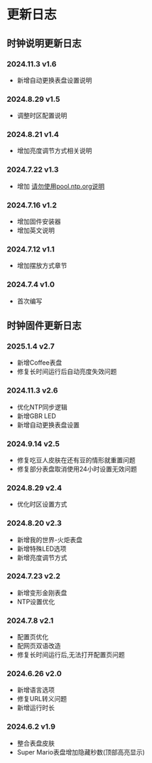 # 更新日志

## 时钟说明更新日志

### 2024.11.3 v1.6  
- 新增自动更换表盘设置说明

### 2024.8.29 v1.5  
- 调整时区配置说明

### 2024.8.21 v1.4  
- 增加亮度调节方式相关说明

### 2024.7.22 v1.3  
- 增加 <a href="https://topyuan.top/clock/configpagedetail.html#ntp%E8%87%AA%E5%8A%A8%E5%AF%B9%E6%97%B6%E6%9C%8D%E5%8A%A1%E5%99%A8">请勿使用pool.ntp.org说明</a>

### 2024.7.16 v1.2  
- 增加固件安装器
- 增加英文说明

### 2024.7.12 v1.1  
- 增加摆放方式章节

### 2024.7.4 v1.0  
- 首次编写

## 时钟固件更新日志

### 2025.1.4 v2.7
- 新增Coffee表盘
- 修复长时间运行后自动亮度失效问题

### 2024.11.3 v2.6
- 优化NTP同步逻辑
- 新增GBR LED
- 新增自动更换表盘设置

### 2024.9.14 v2.5  
- 修复吃豆人皮肤在还有豆的情形就重置问题
- 修复部分表盘取消使用24小时设置无效问题

### 2024.8.29 v2.4  
- 优化时区设置方式

### 2024.8.20 v2.3  
- 新增我的世界-火炬表盘
- 新增特殊LED选项
- 新增亮度调节方式

### 2024.7.23 v2.2  
- 新增变形金刚表盘
- NTP设置优化

### 2024.7.8 v2.1  
- 配置页优化
- 配网页双语改造
- 修复长时间运行后,无法打开配置页问题

### 2024.6.26 v2.0  
- 新增语言选项
- 修复URL转义问题
- 新增运行时长

### 2024.6.2 v1.9  
- 整合表盘皮肤
- Super Mario表盘增加隐藏秒数(顶部高亮显示)